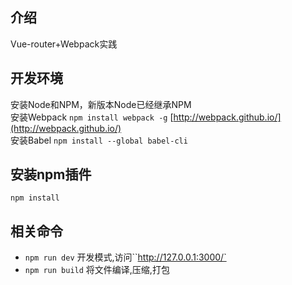 ## 介绍
Vue-router+Webpack实践


## 开发环境

安装Node和NPM，新版本Node已经继承NPM     
安装Webpack ``npm install webpack -g``  [http://webpack.github.io/](http://webpack.github.io/)  
安装Babel ``npm install --global babel-cli``

## 安装npm插件

``npm install``

## 相关命令

- ``npm run dev`` 开发模式,访问``http://127.0.0.1:3000/`
- ``npm run build`` 将文件编译,压缩,打包